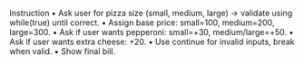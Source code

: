 Instruction
▪
Ask user for pizza size (small, medium, large) → validate using while(true) until correct.
▪
Assign base price: small=100, medium=200, large=300.
▪
Ask if user wants pepperoni: small=+30, medium/large=+50.
▪
Ask if user wants extra cheese: +20.
▪
Use continue for invalid inputs, break when valid.
▪
Show final bill.
